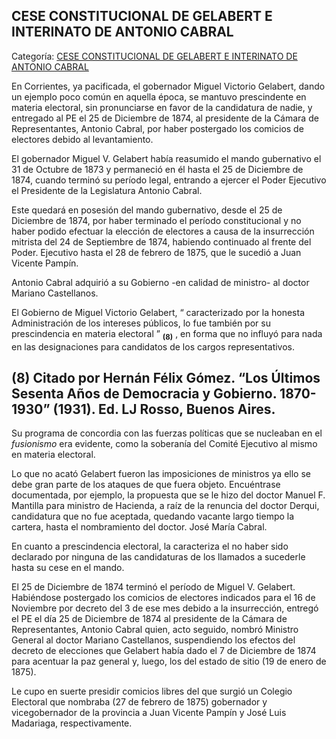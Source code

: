 ## CESE CONSTITUCIONAL DE GELABERT E INTERINATO DE ANTONIO CABRAL

Categoría: [CESE CONSTITUCIONAL DE GELABERT E INTERINATO DE ANTONIO CABRAL](http://descubrircorrientes.com.ar/2012/index.php/3528-corrientes-en-la-familia-argentina-1870-a-la-actualidad/hegemonia-antimitrista-en-la-politica-correntina-1869-1877/cese-constitucional-de-gelabert-e-interinato-de-antonio-cabral)

En Corrientes, ya pacificada, el gobernador Miguel Victorio Gelabert, dando un ejemplo poco común en aquella época, se mantuvo prescindente en materia electoral, sin pronunciarse en favor de la candidatura de nadie, y entregado al PE el 25 de Diciembre de 1874, al presidente de la Cámara de Representantes, Antonio Cabral, por haber postergado los comicios de electores debido al levantamiento.

El gobernador Miguel V. Gelabert había reasumido el mando gubernativo el 31 de Octubre de 1873 y permaneció en él hasta el 25 de Diciembre de 1874, cuando terminó su período legal, entrando a ejercer el Poder Ejecutivo el Presidente de la Legislatura Antonio Cabral.

Este quedará en posesión del mando gubernativo, desde el 25 de Diciembre de 1874, por haber terminado el período constitucional y no haber podido efectuar la elección de electores a causa de la insurrección mitrista del 24 de Septiembre de 1874, habiendo continuado al frente del Poder. Ejecutivo hasta el 28 de febrero de 1875, que le sucedió a Juan Vicente Pampín.

Antonio Cabral adquirió a su Gobierno -en calidad de ministro- al doctor Mariano Castellanos.

El Gobierno de Miguel Victorio Gelabert, “ caracterizado por la honesta Administración de los intereses públicos, lo fue también por su prescindencia en materia electoral ” <sub><strong><span><span>(8)</span></span></strong></sub> , en forma que no influyó para nada en las designaciones para candidatos de los cargos representativos.

## **(8)** Citado por Hernán Félix Gómez. “Los Últimos Sesenta Años de Democracia y Gobierno. 1870-1930” (1931). Ed. LJ Rosso, Buenos Aires.

Su programa de concordia con las fuerzas políticas que se nucleaban en el _fusionismo_ era evidente, como la soberanía del Comité Ejecutivo al mismo en materia electoral.

Lo que no acató Gelabert fueron las imposiciones de ministros ya ello se debe gran parte de los ataques de que fuera objeto. Encuéntrase documentada, por ejemplo, la propuesta que se le hizo del doctor Manuel F. Mantilla para ministro de Hacienda, a raíz de la renuncia del doctor Derqui, candidatura que no fue aceptada, quedando vacante largo tiempo la cartera, hasta el nombramiento del doctor. José María Cabral.

En cuanto a prescindencia electoral, la caracteriza el no haber sido declarado por ninguna de las candidaturas de los llamados a sucederle hasta su cese en el mando.

El 25 de Diciembre de 1874 terminó el período de Miguel V. Gelabert. Habiéndose postergado los comicios de electores indicados para el 16 de Noviembre por decreto del 3 de ese mes debido a la insurrección, entregó el PE el día 25 de Diciembre de 1874 al presidente de la Cámara de Representantes, Antonio Cabral quien, acto seguido, nombró Ministro General al doctor Mariano Castellanos, suspendiendo los efectos del decreto de elecciones que Gelabert había dado el 7 de Diciembre de 1874 para acentuar la paz general y, luego, los del estado de sitio (19 de enero de 1875).

Le cupo en suerte presidir comicios libres del que surgió un Colegio Electoral que nombraba (27 de febrero de 1875) gobernador y vicegobernador de la provincia a Juan Vicente Pampín y José Luis Madariaga, respectivamente.
